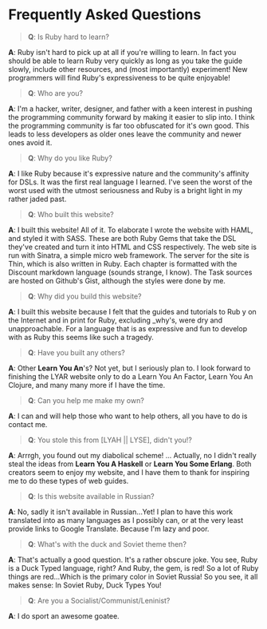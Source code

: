 
Frequently Asked Questions
==========================

> **Q**: Is Ruby hard to learn?

**A**: Ruby isn't hard to pick up at all if you're willing to learn. In fact you 
should be able to learn Ruby very quickly as long as you take the guide slowly, 
include other resources, and (most importantly) experiment! New programmers will
find Ruby's expressiveness to be quite enjoyable!

> **Q**: Who are you?

**A**: I'm a hacker, writer, designer, and father with a keen interest in pushing the 
programming community forward by making it easier to slip into. I think the 
programming community is far too obfuscated for it's own good. This leads to 
less developers as older ones leave the community and newer ones avoid it.

> **Q**: Why do you like Ruby?

**A**: I like Ruby because it's expressive nature and the community's affinity for 
DSLs. It was the first real language I learned. I've seen the worst of the 
worst used with the utmost seriousness and Ruby is a bright light in my rather 
jaded past.

> **Q**: Who built this website?

**A**: I built this website! All of it. To elaborate I wrote the website with HAML, and
styled it with SASS. These are both Ruby Gems that take the DSL they've created 
and turn it into HTML and CSS respectively. The web site is run with Sinatra, a 
simple micro web framework. The server for the site is Thin, which is also 
written in Ruby. Each chapter is formatted with the Discount markdown language 
(sounds strange, I know). The Task sources are hosted on Github's Gist, although
the styles were done by me.

> **Q**: Why did you build this website?

**A**: I built this website because I felt that the guides and tutorials to Rub y on 
the Internet and in print for Ruby, excluding \_why's, were dry and 
unapproachable. For a language that is as expressive and fun to develop with as 
Ruby this seems like such a tragedy.

> **Q**: Have you built any others?

**A**: Other **Learn You An**'s? Not yet, but I seriously plan to. I look forward to 
finishing the LYAR website only to do a Learn You An Factor, Learn You An 
Clojure, and many many more if I have the time.

> **Q**: Can you help me make my own?

**A**: I can and will help those who want to help others, all you have to do is contact 
me.

> **Q**: You stole this from [LYAH || LYSE], didn't you!?

**A**: Arrrgh, you found out my diabolical scheme! ... Actually, no I didn't really 
steal the ideas from **Learn You A Haskell** or **Learn You Some Erlang**. Both 
creators seem to enjoy my website, and I have them to thank for inspiring me to 
do these types of web guides.


> **Q**: Is this website available in Russian?

**A**: No, sadly it isn't available in Russian...Yet! I plan to have this work 
translated into as many languages as I possibly can, or at the very least 
provide links to Google Translate. Because I'm lazy and poor.

> **Q**: What's with the duck and Soviet theme then?

**A**: That's actually a good question. It's a rather obscure joke. You see, Ruby is 
a Duck Typed language, right? And Ruby, the gem, is red! So a lot of Ruby things
are red...Which is the primary color in Soviet Russia! So you see, it all makes
sense: In Soviet Ruby, Duck Types You!

> **Q**: Are you a Socialist/Communist/Leninist?

**A**: I do sport an awesome goatee.
